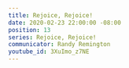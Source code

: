 ```yaml
---
title: Rejoice, Rejoice!
date: 2020-02-23 22:00:00 -08:00
position: 13
series: Rejoice, Rejoice!
communicator: Randy Remington
youtube_id: 3XuImo_z7NE
---
```


